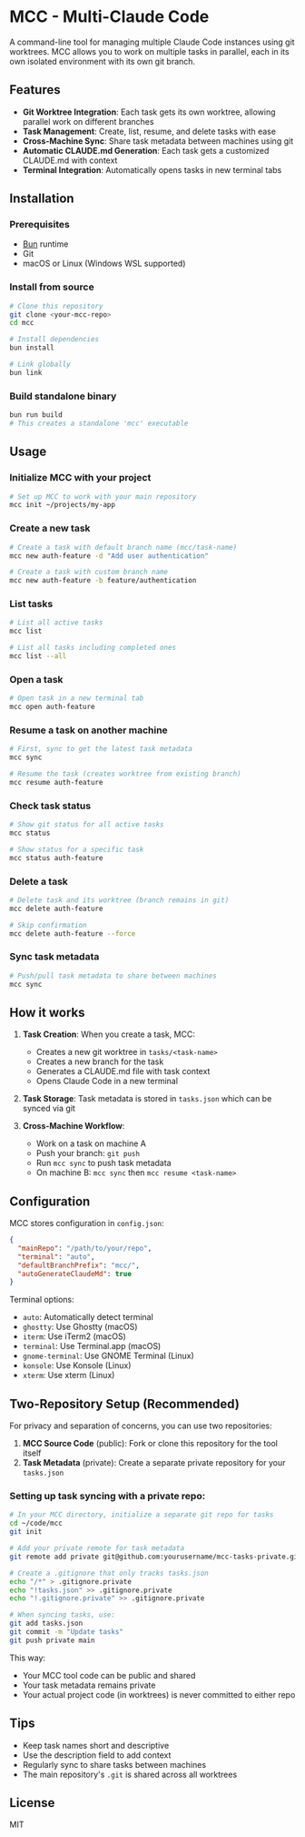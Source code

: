 # MCC - Multi-Claude Code

A command-line tool for managing multiple Claude Code instances using git worktrees. MCC allows you to work on multiple tasks in parallel, each in its own isolated environment with its own git branch.

## Features

- **Git Worktree Integration**: Each task gets its own worktree, allowing parallel work on different branches
- **Task Management**: Create, list, resume, and delete tasks with ease
- **Cross-Machine Sync**: Share task metadata between machines using git
- **Automatic CLAUDE.md Generation**: Each task gets a customized CLAUDE.md with context
- **Terminal Integration**: Automatically opens tasks in new terminal tabs

## Installation

### Prerequisites

- [Bun](https://bun.sh) runtime
- Git
- macOS or Linux (Windows WSL supported)

### Install from source

```bash
# Clone this repository
git clone <your-mcc-repo>
cd mcc

# Install dependencies
bun install

# Link globally
bun link
```

### Build standalone binary

```bash
bun run build
# This creates a standalone 'mcc' executable
```

## Usage

### Initialize MCC with your project

```bash
# Set up MCC to work with your main repository
mcc init ~/projects/my-app
```

### Create a new task

```bash
# Create a task with default branch name (mcc/task-name)
mcc new auth-feature -d "Add user authentication"

# Create a task with custom branch name
mcc new auth-feature -b feature/authentication
```

### List tasks

```bash
# List all active tasks
mcc list

# List all tasks including completed ones
mcc list --all
```

### Open a task

```bash
# Open task in a new terminal tab
mcc open auth-feature
```

### Resume a task on another machine

```bash
# First, sync to get the latest task metadata
mcc sync

# Resume the task (creates worktree from existing branch)
mcc resume auth-feature
```

### Check task status

```bash
# Show git status for all active tasks
mcc status

# Show status for a specific task
mcc status auth-feature
```

### Delete a task

```bash
# Delete task and its worktree (branch remains in git)
mcc delete auth-feature

# Skip confirmation
mcc delete auth-feature --force
```

### Sync task metadata

```bash
# Push/pull task metadata to share between machines
mcc sync
```

## How it works

1. **Task Creation**: When you create a task, MCC:
   - Creates a new git worktree in `tasks/<task-name>`
   - Creates a new branch for the task
   - Generates a CLAUDE.md file with task context
   - Opens Claude Code in a new terminal

2. **Task Storage**: Task metadata is stored in `tasks.json` which can be synced via git

3. **Cross-Machine Workflow**:
   - Work on a task on machine A
   - Push your branch: `git push`
   - Run `mcc sync` to push task metadata
   - On machine B: `mcc sync` then `mcc resume <task-name>`

## Configuration

MCC stores configuration in `config.json`:

```json
{
  "mainRepo": "/path/to/your/repo",
  "terminal": "auto",
  "defaultBranchPrefix": "mcc/",
  "autoGenerateClaudeMd": true
}
```

Terminal options:
- `auto`: Automatically detect terminal
- `ghostty`: Use Ghostty (macOS)
- `iterm`: Use iTerm2 (macOS)
- `terminal`: Use Terminal.app (macOS)
- `gnome-terminal`: Use GNOME Terminal (Linux)
- `konsole`: Use Konsole (Linux)
- `xterm`: Use xterm (Linux)

## Two-Repository Setup (Recommended)

For privacy and separation of concerns, you can use two repositories:

1. **MCC Source Code** (public): Fork or clone this repository for the tool itself
2. **Task Metadata** (private): Create a separate private repository for your `tasks.json`

### Setting up task syncing with a private repo:

```bash
# In your MCC directory, initialize a separate git repo for tasks
cd ~/code/mcc
git init

# Add your private remote for task metadata
git remote add private git@github.com:yourusername/mcc-tasks-private.git

# Create a .gitignore that only tracks tasks.json
echo "/*" > .gitignore.private
echo "!tasks.json" >> .gitignore.private
echo "!.gitignore.private" >> .gitignore.private

# When syncing tasks, use:
git add tasks.json
git commit -m "Update tasks"
git push private main
```

This way:
- Your MCC tool code can be public and shared
- Your task metadata remains private
- Your actual project code (in worktrees) is never committed to either repo

## Tips

- Keep task names short and descriptive
- Use the description field to add context
- Regularly sync to share tasks between machines
- The main repository's `.git` is shared across all worktrees

## License

MIT